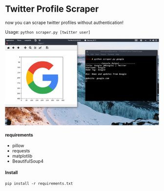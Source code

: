 # Twitter Profile Scraper

now you can scrape twitter profiles without authentication!

Usage: `python scraper.py [twitter user]`

![photo1](photo1.png)

#### requirements

- pillow
- requests
- matplotlib
- BeautifulSoup4

#### Install
`pip install -r requirements.txt`
